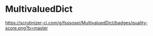 # MultivaluedDict
https://scrutinizer-ci.com/g/fsssosei/MultivaluedDict/badges/quality-score.png?b=master
